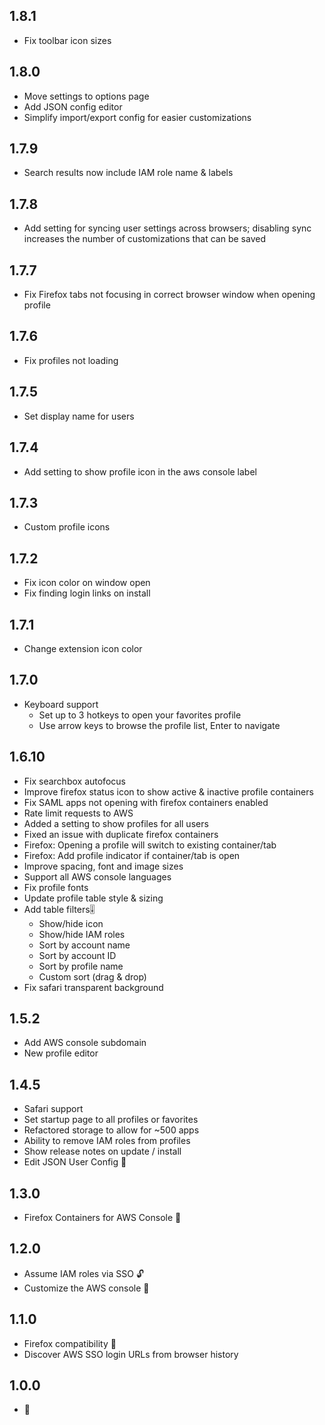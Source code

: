 ## 1.8.1
- Fix toolbar icon sizes

## 1.8.0
- Move settings to options page
- Add JSON config editor
- Simplify import/export config for easier customizations
## 1.7.9
- Search results now include IAM role name & labels

## 1.7.8
- Add setting for syncing user settings across browsers; disabling sync increases the number of customizations that can be saved

## 1.7.7
- Fix Firefox tabs not focusing in correct browser window when opening profile

## 1.7.6
- Fix profiles not loading

## 1.7.5
- Set display name for users

## 1.7.4
- Add setting to show profile icon in the aws console label

## 1.7.3
- Custom profile icons

## 1.7.2
- Fix icon color on window open
- Fix finding login links on install

## 1.7.1
- Change extension icon color

## 1.7.0
- Keyboard support
  - Set up to 3 hotkeys to open your favorites profile
  - Use arrow keys to browse the profile list, Enter to navigate

## 1.6.10
- Fix searchbox autofocus
- Improve firefox status icon to show active & inactive profile containers
- Fix SAML apps not opening with firefox containers enabled
- Rate limit requests to AWS
- Added a setting to show profiles for all users
- Fixed an issue with duplicate firefox containers
- Firefox: Opening a profile will switch to existing container/tab
- Firefox: Add profile indicator if container/tab is open
- Improve spacing, font and image sizes
- Support all AWS console languages
- Fix profile fonts
- Update profile table style & sizing
- Add table filters🎚️
  - Show/hide icon
  - Show/hide IAM roles
  - Sort by account name
  - Sort by account ID
  - Sort by profile name
  - Custom sort (drag & drop)
- Fix safari transparent background

## 1.5.2
- Add AWS console subdomain
- New profile editor

## 1.4.5
- Safari support
- Set startup page to all profiles or favorites
- Refactored storage to allow for ~500 apps
- Ability to remove IAM roles from profiles
- Show release notes on update / install
- Edit JSON User Config 📝

## 1.3.0
- Firefox Containers for AWS Console 🦊

## 1.2.0
- Assume IAM roles via SSO 🔓
- Customize the AWS console 🎨

## 1.1.0
- Firefox compatibility 🦊
- Discover AWS SSO login URLs from browser history

## 1.0.0
- 🎂
